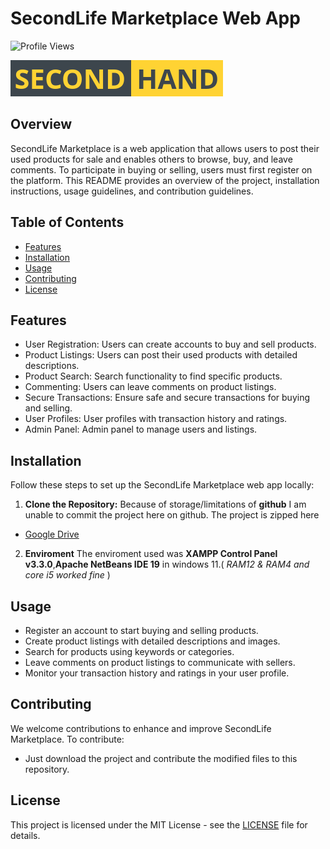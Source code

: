 # SecondLife Marketplace Web App
<img src="https://komarev.com/ghpvc/?username=reprogamaco&label=Project%20views&color=0e75b6&style=flat" alt="Profile Views" />

![SecondLife Marketplace Logo](logo.png)

## Overview

SecondLife Marketplace is a web application that allows users to post their used products for sale and enables others to browse, buy, and leave comments. To participate in buying or selling, users must first register on the platform. This README provides an overview of the project, installation instructions, usage guidelines, and contribution guidelines.

## Table of Contents

- [Features](#features)
- [Installation](#installation)
- [Usage](#usage)
- [Contributing](#contributing)
- [License](#license)

## Features

- User Registration: Users can create accounts to buy and sell products.
- Product Listings: Users can post their used products with detailed descriptions.
- Product Search: Search functionality to find specific products.
- Commenting: Users can leave comments on product listings.
- Secure Transactions: Ensure safe and secure transactions for buying and selling.
- User Profiles: User profiles with transaction history and ratings.
- Admin Panel: Admin panel to manage users and listings.

## Installation

Follow these steps to set up the SecondLife Marketplace web app locally:

1. **Clone the Repository:**
  Because of storage/limitations of **github** I am unable to commit the project here on github. The project is zipped here 
  - [Google Drive](https://drive.google.com/file/d/1HJeD25srKZ0Tsw_qIyRK8ylagz8Om4Bh/view?usp=drive_link) 

2. **Enviroment**
  The enviroment used was **XAMPP Control Panel v3.3.0**,**Apache NetBeans IDE 19** in windows 11.( *RAM12 & RAM4 and core i5 worked fine* )


## Usage

- Register an account to start buying and selling products.
- Create product listings with detailed descriptions and images.
- Search for products using keywords or categories.
- Leave comments on product listings to communicate with sellers.
- Monitor your transaction history and ratings in your user profile.

## Contributing

We welcome contributions to enhance and improve SecondLife Marketplace. To contribute:
  - Just download the project and contribute the modified files to this repository.

## License

This project is licensed under the MIT License - see the [LICENSE](https://mit-license.org/) file for details.

  

